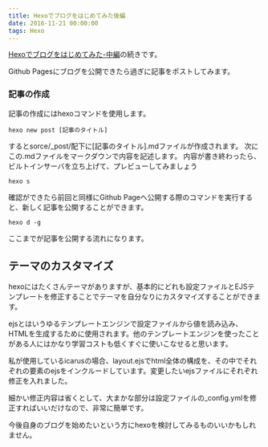 ```yaml
---
title: Hexoでブログをはじめてみた後編
date: 2016-11-21 00:00:00
tags: Hexo
---
```


[Hexoでブログをはじめてみた-中編](http://devlog.site/2016/11/20/Hexo-Blog-Start-2/)の続きです。

Github Pagesにブログを公開できたら過ぎに記事をポストしてみます。

### 記事の作成

記事の作成にはhexoコマンドを使用します。

```
hexo new post [記事のタイトル]
```

するとsorce/_post/配下に[記事のタイトル].mdファイルが作成されます。
次にこの.mdファイルをマークダウンで内容を記述します。
内容が書き終わったら、ビルトインサーバを立ち上げて、プレビューしてみましょう

```
hexo s
```

確認ができたら前回と同様にGithub Pageへ公開する際のコマンドを実行すると、新しく記事を公開することができます。

```
hexo d -g
```

ここまでが記事を公開する流れになります。

## テーマのカスタマイズ
hexoにはたくさんテーマがありますが、基本的にどれも設定ファイルとEJSテンプレートを修正することでテーマを自分なりにカスタマイズすることができます。

ejsとはいうゆるテンプレートエンジンで設定ファイルから値を読み込み、HTMLを生成するために使用されます。他のテンプレートエンジンを使ったことがある人にはかなり学習コストも低くすぐに使いこなせると思います。

私が使用しているicarusの場合、layout.ejsでhtml全体の構成を、その中でそれぞれの要素のejsをインクルードしています。変更したいejsファイルにそれぞれ修正を入れました。

細かい修正内容は省くとして、大まかな部分は設定ファイルの_config.ymlを修正すればいいだけなので、非常に簡単です。

今後自身のブログを始めたいという方にhexoを検討してみるものいいかもしれません。
